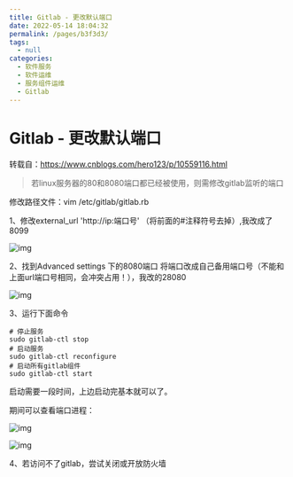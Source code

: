 ```yaml
---
title: Gitlab - 更改默认端口
date: 2022-05-14 18:04:32
permalink: /pages/b3f3d3/
tags: 
  - null
categories: 
  - 软件服务
  - 软件运维
  - 服务组件运维
  - Gitlab
---
```


# Gitlab - 更改默认端口

转载自：https://www.cnblogs.com/hero123/p/10559116.html



> 若linux服务器的80和8080端口都已经被使用，则需修改gitlab监听的端口

修改路径文件：vim /etc/gitlab/gitlab.rb 

1、修改external_url 'http://ip:端口号'  （将前面的#注释符号去掉）,我改成了8099

 ![img](https://file.pandacode.cn/blog/202205141806420.png)

 

2、找到Advanced settings 下的8080端口 将端口改成自己备用端口号（不能和上面url端口号相同，会冲突占用！），我改的28080

![img](https://file.pandacode.cn/blog/202205141806463.png)

 

3、运行下面命令

```shell
# 停止服务
sudo gitlab-ctl stop
# 启动服务
sudo gitlab-ctl reconfigure
# 启动所有gitlab组件
sudo gitlab-ctl start
```

启动需要一段时间，上边启动完基本就可以了。

期间可以查看端口进程：

![img](https://file.pandacode.cn/blog/202205141806058.png)

![img](https://file.pandacode.cn/blog/202205141806026.png)

4、若访问不了gitlab，尝试关闭或开放防火墙
